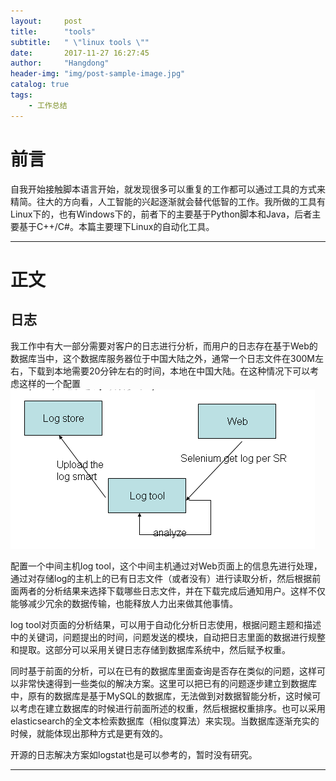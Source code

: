 ```yaml
---
layout:     post
title:      "tools"
subtitle:   " \"linux tools \""
date:       2017-11-27 16:27:45 
author:     "Hangdong"
header-img: "img/post-sample-image.jpg"
catalog: true
tags:
    - 工作总结
---
```


# 前言 #
自我开始接触脚本语言开始，就发现很多可以重复的工作都可以通过工具的方式来精简。往大的方向看，人工智能的兴起逐渐就会替代低智的工作。我所做的工具有Linux下的，也有Windows下的，前者下的主要基于Python脚本和Java，后者主要基于C++/C#。本篇主要理下Linux的自动化工具。

---

# 正文 #
## 日志 ##
我工作中有大一部分需要对客户的日志进行分析，而用户的日志存在基于Web的数据库当中，这个数据库服务器位于中国大陆之外，通常一个日志文件在300M左右，下载到本地需要20分钟左右的时间，本地在中国大陆。在这种情况下可以考虑这样的一个配置
![](/img/in-post/post-tools/log.png)

配置一个中间主机log tool，这个中间主机通过对Web页面上的信息先进行处理，通过对存储log的主机上的已有日志文件（或者没有）进行读取分析，然后根据前面两者的分析结果来选择下载哪些日志文件，并在下载完成后通知用户。这样不仅能够减少冗余的数据传输，也能释放人力出来做其他事情。

log tool对页面的分析结果，可以用于自动化分析日志使用，根据问题主题和描述中的关键词，问题提出的时间，问题发送的模块，自动把日志里面的数据进行规整和提取。这部分可以采用关键日志存储到数据库系统中，然后赋予权重。

同时基于前面的分析，可以在已有的数据库里面查询是否存在类似的问题，这样可以非常快速得到一些类似的解决方案。这里可以把已有的问题逐步建立到数据库中，原有的数据库是基于MySQL的数据库，无法做到对数据智能分析，这时候可以考虑在建立数据库的时候进行前面所述的权重，然后根据权重排序。也可以采用elasticsearch的全文本检索数据库（相似度算法）来实现。当数据库逐渐充实的时候，就能体现出那种方式是更有效的。

开源的日志解决方案如logstat也是可以参考的，暂时没有研究。

---


